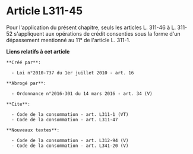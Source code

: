 # Article L311-45

Pour l'application du présent chapitre, seuls les articles L. 311-46 à L. 311-52 s'appliquent aux opérations de crédit
consenties sous la forme d'un dépassement mentionné au 11° de l'article L. 311-1.

**Liens relatifs à cet article**

	**Créé par**:

	  - Loi n°2010-737 du 1er juillet 2010 - art. 16

	**Abrogé par**:

	  - Ordonnance n°2016-301 du 14 mars 2016 - art. 34 (V)

	**Cite**:

	  - Code de la consommation - art. L311-1 (VT)
	  - Code de la consommation - art. L311-47

	**Nouveaux textes**:

	  - Code de la consommation - art. L312-94 (V)
	  - Code de la consommation - art. L341-20 (V)
